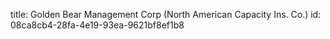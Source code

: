 title: Golden Bear Management Corp (North American Capacity Ins. Co.)
id: 08ca8cb4-28fa-4e19-93ea-9621bf8ef1b8

